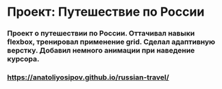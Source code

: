 # Проект: Путешествие по России

### Проект о путешествии по России. Оттачивал навыки flexbox, тренировал применение grid. Сделал адаптивную верстку. Добавил немного анимации при наведение курсора.

### https://anatoliyosipov.github.io/russian-travel/
